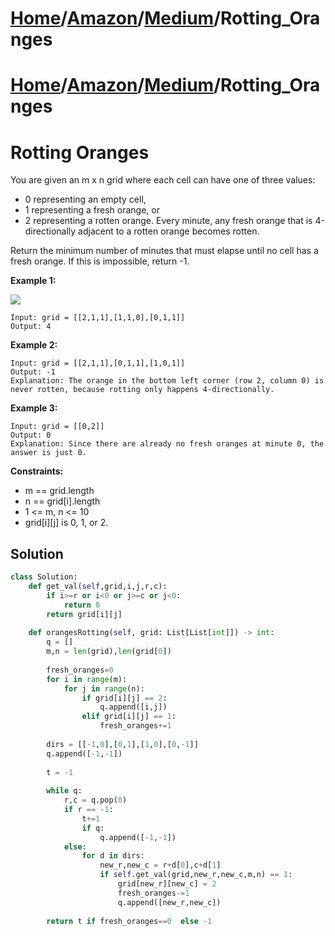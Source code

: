 # [Home](./../../..)/[Amazon](./../..)/[Medium](./..)/Rotting_Oranges
# [Home](./../../..)/[Amazon](./../..)/[Medium](./..)/Rotting_Oranges
<h1>Rotting Oranges</h1>

<p>
You are given an m x n grid where each cell can have one of three values:

- 0 representing an empty cell,
- 1 representing a fresh orange, or
- 2 representing a rotten orange.
Every minute, any fresh orange that is 4-directionally adjacent to a rotten orange becomes rotten.

Return the minimum number of minutes that must elapse until no cell has a fresh orange. If this is impossible, return -1.

</p>

<b>Example 1:</b>

<img src="https://assets.leetcode.com/uploads/2019/02/16/oranges.png">

    Input: grid = [[2,1,1],[1,1,0],[0,1,1]]
    Output: 4
    
<b>Example 2:</b>

    Input: grid = [[2,1,1],[0,1,1],[1,0,1]]
    Output: -1
    Explanation: The orange in the bottom left corner (row 2, column 0) is never rotten, because rotting only happens 4-directionally.
    
<b>Example 3:</b>

    Input: grid = [[0,2]]
    Output: 0
    Explanation: Since there are already no fresh oranges at minute 0, the answer is just 0.
 
<b>Constraints:</b>

- m == grid.length
- n == grid[i].length
- 1 <= m, n <= 10
- grid[i][j] is 0, 1, or 2.

<h2>Solution</h2>

```python
class Solution:
    def get_val(self,grid,i,j,r,c):
        if i>=r or i<0 or j>=c or j<0:
            return 0
        return grid[i][j]
    
    def orangesRotting(self, grid: List[List[int]]) -> int:
        q = []
        m,n = len(grid),len(grid[0])
        
        fresh_oranges=0
        for i in range(m):
            for j in range(n):
                if grid[i][j] == 2:
                    q.append([i,j])
                elif grid[i][j] == 1:
                    fresh_oranges+=1
                    
        dirs = [[-1,0],[0,1],[1,0],[0,-1]]
        q.append([-1,-1])
        
        t = -1
        
        while q:
            r,c = q.pop(0)
            if r == -1:
                t+=1
                if q:
                    q.append([-1,-1])
            else:
                for d in dirs:
                    new_r,new_c = r+d[0],c+d[1]
                    if self.get_val(grid,new_r,new_c,m,n) == 1:
                        grid[new_r][new_c] = 2
                        fresh_oranges-=1
                        q.append([new_r,new_c])
                        
        return t if fresh_oranges==0  else -1
```

